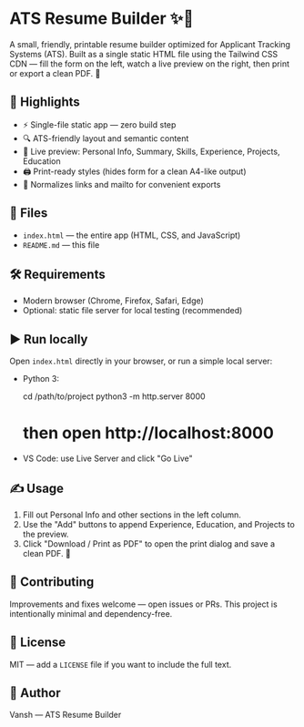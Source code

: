 # ATS Resume Builder ✨📝

A small, friendly, printable resume builder optimized for Applicant Tracking Systems (ATS). Built as a single static HTML file using the Tailwind CSS CDN — fill the form on the left, watch a live preview on the right, then print or export a clean PDF. 🎯

## 🚀 Highlights

- ⚡️ Single-file static app — zero build step
- 🔍 ATS-friendly layout and semantic content
- 🔁 Live preview: Personal Info, Summary, Skills, Experience, Projects, Education
- 🖨️ Print-ready styles (hides form for a clean A4-like output)
- 🔗 Normalizes links and mailto for convenient exports

## 📁 Files

- `index.html` — the entire app (HTML, CSS, and JavaScript)
- `README.md` — this file

## 🛠️ Requirements

- Modern browser (Chrome, Firefox, Safari, Edge)
- Optional: static file server for local testing (recommended)

## ▶️ Run locally

Open `index.html` directly in your browser, or run a simple local server:

- Python 3:

  cd /path/to/project
  python3 -m http.server 8000
  # then open http://localhost:8000

- VS Code: use Live Server and click "Go Live"

## ✍️ Usage

1. Fill out Personal Info and other sections in the left column.
2. Use the "Add" buttons to append Experience, Education, and Projects to the preview.
3. Click "Download / Print as PDF" to open the print dialog and save a clean PDF. 📄

## 🙌 Contributing

Improvements and fixes welcome — open issues or PRs. This project is intentionally minimal and dependency-free.

## 📜 License

MIT — add a `LICENSE` file if you want to include the full text.

## 👤 Author

Vansh — ATS Resume Builder


